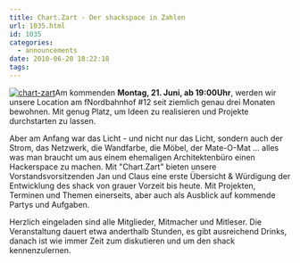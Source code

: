 ```yaml
---
title: Chart.Zart - Der shackspace in Zahlen
url: 1035.html
id: 1035
categories:
  - announcements
date: 2010-06-20 18:22:18
tags:
---
```


[![](https://blog.shackspace.de/wp-content/uploads/2010/06/chart-zart.jpg "chart-zart")](https://blog.shackspace.de/wp-content/uploads/2010/06/chart-zart.jpg)Am kommenden **Montag, 21\. Juni, ab 19:00Uhr**, werden wir unsere Location am fNordbahnhof #12 seit ziemlich genau drei Monaten bewohnen. Mit genug Platz, um Ideen zu realisieren und Projekte durchstarten zu lassen.

Aber am Anfang war das Licht - und nicht nur das Licht, sondern auch der Strom, das Netzwerk, die Wandfarbe, die Möbel, der Mate-O-Mat ... alles was man braucht um aus einem ehemaligen Architektenbüro einen Hackerspace zu machen. Mit "Chart.Zart"  bieten unsere Vorstandsvorsitzenden Jan und Claus eine erste  Übersicht &amp; Würdigung der Entwicklung des shack von grauer Vorzeit bis heute. Mit Projekten, Terminen und Themen einerseits, aber auch als Ausblick auf kommende Partys und Aufgaben.

Herzlich eingeladen sind alle Mitglieder, Mitmacher und Mitleser. Die Veranstaltung dauert etwa anderthalb Stunden, es gibt ausreichend Drinks, danach ist wie immer Zeit zum diskutieren und um den shack kennenzulernen.